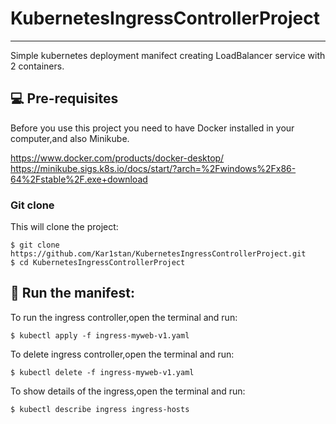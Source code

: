 # KubernetesIngressControllerProject
***
Simple kubernetes deployment manifect creating LoadBalancer service with 2 containers.

## 💻 Pre-requisites

Before you use this project you need to have Docker installed in your computer,and also Minikube.

https://www.docker.com/products/docker-desktop/
https://minikube.sigs.k8s.io/docs/start/?arch=%2Fwindows%2Fx86-64%2Fstable%2F.exe+download

### Git clone
This will clone the project:
```
$ git clone https://github.com/Kar1stan/KubernetesIngressControllerProject.git
$ cd KubernetesIngressControllerProject
```

## 🚀 Run the manifest: 
To run the ingress controller,open the terminal and run:
```
$ kubectl apply -f ingress-myweb-v1.yaml
```
To delete ingress controller,open the terminal and run:
```
$ kubectl delete -f ingress-myweb-v1.yaml
```
To show details of the ingress,open the terminal and run:
```
$ kubectl describe ingress ingress-hosts
```
